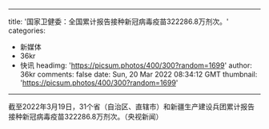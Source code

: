 
---
title: '国家卫健委：全国累计报告接种新冠病毒疫苗322286.8万剂次。'
categories: 
 - 新媒体
 - 36kr
 - 快讯
headimg: 'https://picsum.photos/400/300?random=1699'
author: 36kr
comments: false
date: Sun, 20 Mar 2022 08:34:12 GMT
thumbnail: 'https://picsum.photos/400/300?random=1699'
---

<div>   
截至2022年3月19日，31个省（自治区、直辖市）和新疆生产建设兵团累计报告接种新冠病毒疫苗322286.8万剂次。（央视新闻）  
</div>
            